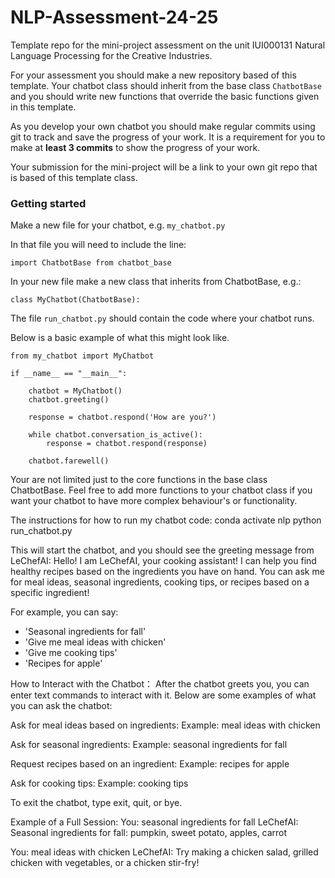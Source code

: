 # NLP-Assessment-24-25
Template repo for the mini-project assessment on the unit IUI000131 Natural Language Processing for the Creative Industries.

For your assessment you should make a new repository based of this template. Your chatbot class should inherit from the base class `ChatbotBase` and you should write new functions that override the basic functions given in this template.

As you develop your own chatbot you should make regular commits using git to track and save the progress of your work. It is a requirement for you to make at **least 3 commits** to show the progress of your work. 

Your submission for the mini-project will be a link to your own git repo that is based of this template class.

### Getting started

Make a new file for your chatbot, e.g. `my_chatbot.py`

In that file you will need to include the line: 
```
import ChatbotBase from chatbot_base
```

In your new file make a new class that inherits from ChatbotBase, e.g.:
```
class MyChatbot(ChatbotBase):
```

The file `run_chatbot.py` should contain the code where your chatbot runs. 

Below is a basic example of what this might look like.

```
from my_chatbot import MyChatbot

if __name__ == "__main__":
    
    chatbot = MyChatbot()
    chatbot.greeting()

    response = chatbot.respond('How are you?')

    while chatbot.conversation_is_active():
        response = chatbot.respond(response)
    
    chatbot.farewell()
```

Your are not limited just to the core functions in the base class ChatbotBase. Feel free to add more functions to your chatbot class if you want your chatbot to have more complex behaviour's or functionality.

The instructions for how to run my chatbot code:
conda activate nlp
python run_chatbot.py

This will start the chatbot, and you should see the greeting message from LeChefAI:
Hello! I am LeChefAI, your cooking assistant!
I can help you find healthy recipes based on the ingredients you have on hand.
You can ask me for meal ideas, seasonal ingredients, cooking tips, or recipes based on a specific ingredient!

For example, you can say:
 - 'Seasonal ingredients for fall'
 - 'Give me meal ideas with chicken'
 - 'Give me cooking tips'
 - 'Recipes for apple'

How to Interact with the Chatbot：
After the chatbot greets you, you can enter text commands to interact with it. Below are some examples of what you can ask the chatbot:

Ask for meal ideas based on ingredients:
Example: meal ideas with chicken

Ask for seasonal ingredients:
Example: seasonal ingredients for fall

Request recipes based on an ingredient:
Example: recipes for apple

Ask for cooking tips:
Example: cooking tips

To exit the chatbot, type exit, quit, or bye.

Example of a Full Session:
You: seasonal ingredients for fall
LeChefAI: Seasonal ingredients for fall: pumpkin, sweet potato, apples, carrot

You: meal ideas with chicken
LeChefAI: Try making a chicken salad, grilled chicken with vegetables, or a chicken stir-fry!

